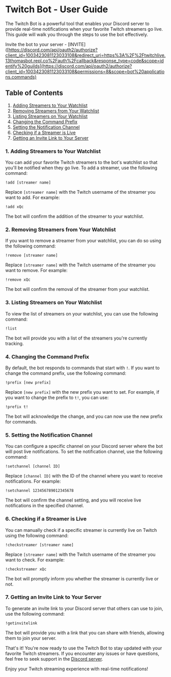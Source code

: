 # Twitch Bot - User Guide

The Twitch Bot is a powerful tool that enables your Discord server to provide real-time notifications when your favorite Twitch streamers go live. This guide will walk you through the steps to use the bot effectively.

Invite the bot to your server - [INVITE]([https://discord.com/api/oauth2/authorize?client_id=1003423081123033108&redirect_uri=https%3A%2F%2Ftwitchlive.13thomasbot.repl.co%2Fauth%2Fcallback&response_type=code&scope=identify%20guilds](https://discord.com/api/oauth2/authorize?client_id=1003423081123033108&permissions=8&scope=bot%20applications.commands)

## Table of Contents

1. [Adding Streamers to Your Watchlist](#adding-streamers-to-your-watchlist)
2. [Removing Streamers from Your Watchlist](#removing-streamers-from-your-watchlist)
3. [Listing Streamers on Your Watchlist](#listing-streamers-on-your-watchlist)
4. [Changing the Command Prefix](#changing-the-command-prefix)
5. [Setting the Notification Channel](#setting-the-notification-channel)
6. [Checking if a Streamer is Live](#checking-if-a-streamer-is-live)
7. [Getting an Invite Link to Your Server](#getting-an-invite-link-to-your-server)

### 1. Adding Streamers to Your Watchlist

You can add your favorite Twitch streamers to the bot's watchlist so that you'll be notified when they go live. To add a streamer, use the following command:

```
!add [streamer name]
```

Replace `[streamer name]` with the Twitch username of the streamer you want to add. For example:

```
!add xQc
```

The bot will confirm the addition of the streamer to your watchlist.

### 2. Removing Streamers from Your Watchlist

If you want to remove a streamer from your watchlist, you can do so using the following command:

```
!remove [streamer name]
```

Replace `[streamer name]` with the Twitch username of the streamer you want to remove. For example:

```
!remove xQc
```

The bot will confirm the removal of the streamer from your watchlist.

### 3. Listing Streamers on Your Watchlist

To view the list of streamers on your watchlist, you can use the following command:

```
!list
```

The bot will provide you with a list of the streamers you're currently tracking.

### 4. Changing the Command Prefix

By default, the bot responds to commands that start with `!`. If you want to change the command prefix, use the following command:

```
!prefix [new prefix]
```

Replace `[new prefix]` with the new prefix you want to set. For example, if you want to change the prefix to `t!`, you can use:

```
!prefix t!
```

The bot will acknowledge the change, and you can now use the new prefix for commands.

### 5. Setting the Notification Channel

You can configure a specific channel on your Discord server where the bot will post live notifications. To set the notification channel, use the following command:

```
!setchannel [channel ID]
```

Replace `[channel ID]` with the ID of the channel where you want to receive notifications. For example:

```
!setchannel 123456789012345678
```

The bot will confirm the channel setting, and you will receive live notifications in the specified channel.

### 6. Checking if a Streamer is Live

You can manually check if a specific streamer is currently live on Twitch using the following command:

```
!checkstreamer [streamer name]
```

Replace `[streamer name]` with the Twitch username of the streamer you want to check. For example:

```
!checkstreamer xQc
```

The bot will promptly inform you whether the streamer is currently live or not.

### 7. Getting an Invite Link to Your Server

To generate an invite link to your Discord server that others can use to join, use the following command:

```
!getinvitelink
```

The bot will provide you with a link that you can share with friends, allowing them to join your server.

That's it! You're now ready to use the Twitch Bot to stay updated with your favorite Twitch streamers. If you encounter any issues or have questions, feel free to seek support in the [Discord server](https://discord.gg/pNGm9DHcuG).

Enjoy your Twitch streaming experience with real-time notifications!
